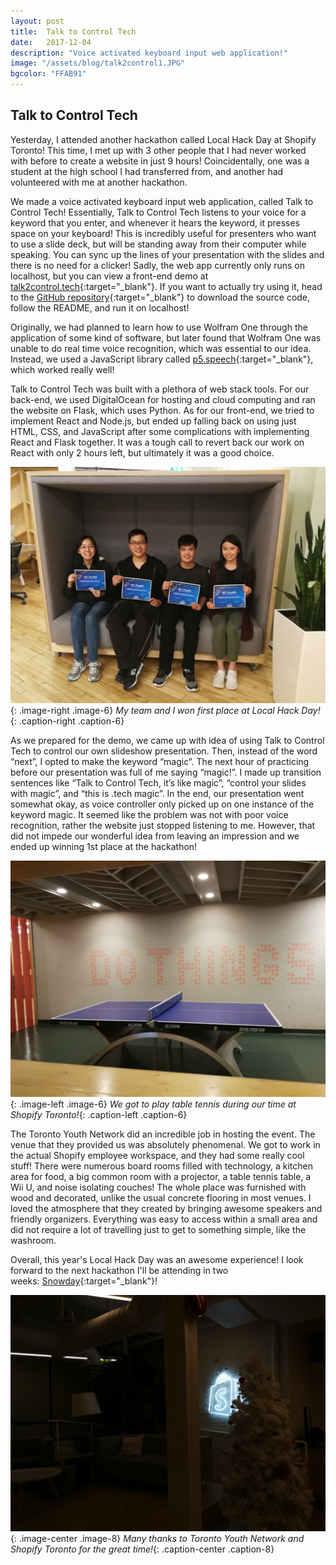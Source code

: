 ```yaml
---
layout: post
title:  Talk to Control Tech
date:   2017-12-04
description: "Voice activated keyboard input web application!"
image: "/assets/blog/talk2control1.JPG"
bgcolor: "FFAB91"
---
```


## Talk to Control Tech
Yesterday, I attended another hackathon called Local Hack Day at Shopify Toronto! This time, I met up with 3 other people that I had never worked with before to create a website in just 9 hours! Coincidentally, one was a student at the high school I had transferred from, and another had volunteered with me at another hackathon.

We made a voice activated keyboard input web application, called Talk to Control Tech! Essentially, Talk to Control Tech listens to your voice for a keyword that you enter, and whenever it hears the keyword, it presses space on your keyboard! This is incredibly useful for presenters who want to use a slide deck, but will be standing away from their computer while speaking. You can sync up the lines of your presentation with the slides and there is no need for a clicker! Sadly, the web app currently only runs on localhost, but you can view a front-end demo at [talk2control.tech](http://talk2control.tech){:target="_blank"}. If you want to actually try using it, head to the [GitHub repository](https://github.com/WilliamLQin/talk2control){:target="_blank"} to download the source code, follow the README, and run it on localhost!

Originally, we had planned to learn how to use Wolfram One through the application of some kind of software, but later found that Wolfram One was unable to do real time voice recognition, which was essential to our idea. Instead, we used a JavaScript library called [p5.speech](http://ability.nyu.edu/p5.js-speech/){:target="_blank"}, which worked really well!  

Talk to Control Tech was built with a plethora of web stack tools. For our back-end, we used DigitalOcean for hosting and cloud computing and ran the website on Flask, which uses Python. As for our front-end, we tried to implement React and Node.js, but ended up falling back on using just HTML, CSS, and JavaScript after some complications with implementing React and Flask together. It was a tough call to revert back our work on React with only 2 hours left, but ultimately it was a good choice.

![Winners](/assets/blog/talk2control2.jpg){: .image-right .image-6}
*My team and I won first place at Local Hack Day!*{: .caption-right .caption-6}

As we prepared for the demo, we came up with idea of using Talk to Control Tech to control our own slideshow presentation. Then, instead of the word “next”, I opted to make the keyword “magic”. The next hour of practicing before our presentation was full of me saying “magic!”. I made up transition sentences like “Talk to Control Tech, it’s like magic”, “control your slides with magic”, and “this is .tech magic”. In the end, our presentation went somewhat okay, as voice controller only picked up on one instance of the keyword magic. It seemed like the problem was not with poor voice recognition, rather the website just stopped listening to me. However, that did not impede our wonderful idea from leaving an impression and we ended up winning 1st place at the hackathon!

![Table Tennis](/assets/blog/talk2control3.jpg){: .image-left .image-6}
*We got to play table tennis during our time at Shopify Toronto!*{: .caption-left .caption-6}

The Toronto Youth Network did an incredible job in hosting the event. The venue that they provided us was absolutely phenomenal. We got to work in the actual Shopify employee workspace, and they had some really cool stuff! There were numerous board rooms filled with technology, a kitchen area for food, a big common room with a projector, a table tennis table, a Wii U, and noise isolating couches! The whole place was furnished with wood and decorated, unlike the usual concrete flooring in most venues. I loved the atmosphere that they created by bringing awesome speakers and friendly organizers. Everything was easy to access within a small area and did not require a lot of travelling just to get to something simple, like the washroom.

Overall, this year's Local Hack Day was an awesome experience! I look forward to the next hackathon I'll be attending in two weeks: [Snowday](http://snowday.projectcipher.io){:target="_blank"}!

![Shopify](/assets/blog/talk2control4.jpg){: .image-center .image-8}
*Many thanks to Toronto Youth Network and Shopify Toronto for the great time!*{: .caption-center .caption-8}